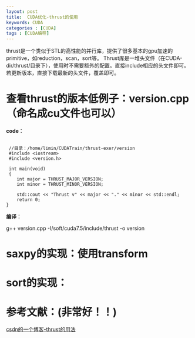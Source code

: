 ```yaml
---
layout: post
title:  CUDA优化-thrust的使用
keywords: CUDA
categories : [CUDA]
tags : [CUDA编程]
---
```


thrust是一个类似于STL的高性能的并行库，提供了很多基本的gpu加速的primitive，如reduction，scan，sort等。
Thrust库是一堆头文件（在CUDA-dir/thrust/目录下），使用时不需要额外的配置。直接include相应的头文件即可。
若更新版本，直接下载最新的头文件，覆盖即可。




# 查看thrust的版本低例子：version.cpp（命名成cu文件也可以）


**code**：
```

 //目录：/home/limin/CUDATrain/thrust-exer/version
 #include <iostream>
 #include <version.h> 
 
 int main(void)
 {
 	int major = THRUST_MAJOR_VERSION;
 	int minor = THRUST_MINOR_VERSION;
  
 	std::cout << "Thrust v" << major << "." << minor << std::endl;
 	return 0;
}

```

**编译**：

g++  version.cpp  -I/soft/cuda7.5/include/thrust -o version


# saxpy的实现：使用transform



# sort的实现：


# 参考文献：(非常好！！)

[csdn的一个博客-thrust的用法](http://blog.csdn.net/zerolover/article/details/44425545)






